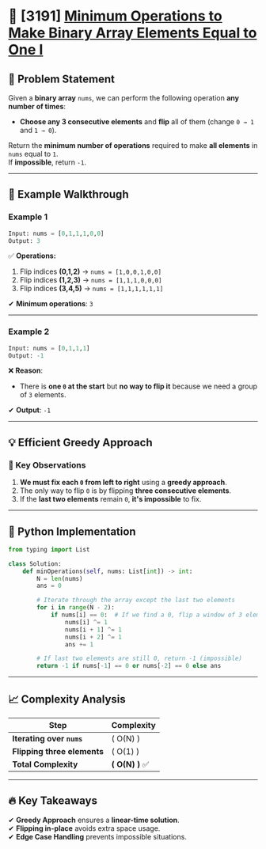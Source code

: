 # 🚀 [3191] [Minimum Operations to Make Binary Array Elements Equal to One I](../medium/3191.py)

## 📝 Problem Statement

Given a **binary array** `nums`, we can perform the following operation **any number of times**:

-   **Choose any 3 consecutive elements** and **flip** all of them (change `0 → 1` and `1 → 0`).

Return the **minimum number of operations** required to make **all elements** in `nums` equal to `1`.  
If **impossible**, return `-1`.

---

## 🔹 Example Walkthrough

### **Example 1**

```python
Input: nums = [0,1,1,1,0,0]
Output: 3
```

✅ **Operations:**

1. Flip indices **(0,1,2)** → `nums = [1,0,0,1,0,0]`
2. Flip indices **(1,2,3)** → `nums = [1,1,1,0,0,0]`
3. Flip indices **(3,4,5)** → `nums = [1,1,1,1,1,1]`

✔ **Minimum operations**: `3`

---

### **Example 2**

```python
Input: nums = [0,1,1,1]
Output: -1
```

❌ **Reason**:

-   There is **one `0` at the start** but **no way to flip it** because we need a group of `3` elements.

✔ **Output**: `-1`

---

## 💡 Efficient Greedy Approach

### **🔹 Key Observations**

1. **We must fix each `0` from left to right** using a **greedy approach**.
2. The only way to flip `0` is by flipping **three consecutive elements**.
3. If the **last two elements** remain `0`, **it's impossible** to fix.

---

## 🔨 Python Implementation

```python
from typing import List

class Solution:
    def minOperations(self, nums: List[int]) -> int:
        N = len(nums)
        ans = 0

        # Iterate through the array except the last two elements
        for i in range(N - 2):
            if nums[i] == 0:  # If we find a 0, flip a window of 3 elements
                nums[i] ^= 1
                nums[i + 1] ^= 1
                nums[i + 2] ^= 1
                ans += 1

        # If last two elements are still 0, return -1 (impossible)
        return -1 if nums[-1] == 0 or nums[-2] == 0 else ans
```

---

## 📈 Complexity Analysis

| Step                        | Complexity        |
| --------------------------- | ----------------- |
| **Iterating over `nums`**   | \( O(N) \)        |
| **Flipping three elements** | \( O(1) \)        |
| **Total Complexity**        | **\( O(N) \)** ✅ |

---

## 🔥 Key Takeaways

✔ **Greedy Approach** ensures a **linear-time solution**.  
✔ **Flipping in-place** avoids extra space usage.  
✔ **Edge Case Handling** prevents impossible situations.
